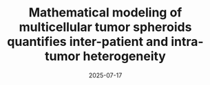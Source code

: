 ---
title: "Mathematical modeling of multicellular tumor spheroids quantifies inter-patient and intra-tumor heterogeneity"
collection: talks
type: "Talk"
permalink: /talks/Math2025_SMB25
venue: "Society for Mathematical Biology (SMB) Annual Meeting"
date: 2025-07-17
location: "Edmonton, Canada"
---